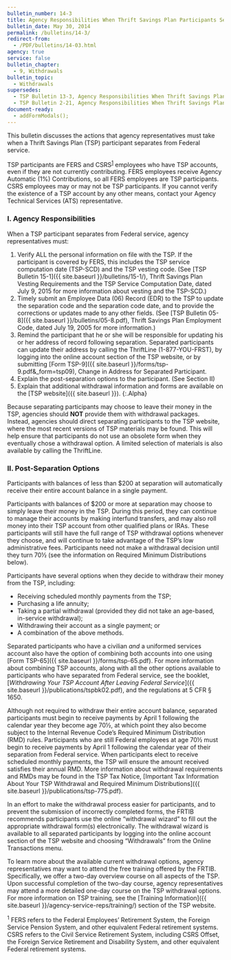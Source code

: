 ```yaml
---
bulletin_number: 14-3
title: Agency Responsibilities When Thrift Savings Plan Participants Separate From Federal Service
bulletin_date: May 30, 2014
permalink: /bulletins/14-3/
redirect-from:
  - /PDF/bulletins/14-03.html
agency: true
service: false
bulletin_chapter:
  - 9, Withdrawals
bulletin_topic:
  - Withdrawals
supersedes:
  - TSP Bulletin 13-3, Agency Responsibilities When Thrift Savings Plan Participants Separate From Federal Service, dated July 12, 2013
  - TSP Bulletin 2-21, Agency Responsibilities When Thrift Savings Plan Participants Separate From Federal Service, dated July 16, 2002
document-ready:
  - addFormModals();
---
```


This bulletin discusses the actions that agency representatives must take when a Thrift Savings Plan (TSP) participant separates from Federal service.

TSP participants are FERS and CSRS<sup><a href="#fn01">1</a></sup> employees who have TSP accounts, even if they are not currently contributing. FERS employees receive Agency Automatic (1%) Contributions, so all FERS employees are TSP participants. CSRS employees may or may not be TSP participants. If you cannot verify the existence of a TSP account by any other means, contact your Agency Technical Services (ATS) representative.

### I. Agency Responsibilities

When a TSP participant separates from Federal service, agency representatives must:

1. Verify ALL the personal information on file with the TSP. If the participant is covered by FERS, this includes the TSP service computation date (TSP-SCD) and the TSP vesting code. (See [TSP Bulletin 15-1]({{ site.baseurl }}/bulletins/15-1/), Thrift Savings Plan Vesting Requirements and the TSP Service Computation Date, dated July 9, 2015 for more information about vesting and the TSP-SCD.)
2. Timely submit an Employee Data (06) Record (EDR) to the TSP to update the separation code and the separation code date, and to provide the corrections or updates made to any other fields. (See [TSP Bulletin 05-8]({{ site.baseurl }}/bulletins/05-8.pdf), Thrift Savings Plan Employment Code, dated July 19, 2005 for more information.)
3. Remind the participant that he or she will be responsible for updating his or her address of record following separation. Separated participants can update their address by calling the ThriftLine (1-877-YOU-FRST), by logging into the online account section of the TSP website, or by submitting [Form TSP-9]({{ site.baseurl }}/forms/tsp-9.pdf&_form=tsp09), Change in Address for Separated Participant.
4. Explain the post-separation options to the participant. (See Section II)
5. Explain that additional withdrawal information and forms are available on the [TSP website]({{ site.baseurl }}).
{:.Alpha}

Because separating participants may choose to leave their money in the TSP, agencies should <strong>NOT</strong> provide them with withdrawal packages. Instead, agencies should direct separating participants to the TSP website, where the most recent versions of TSP materials may be found. This will help ensure that participants do not use an obsolete form when they eventually chose a withdrawal option. A limited selection of materials is also available by calling the ThriftLine.

### II. Post-Separation Options

Participants with balances of less than $200 at separation will automatically receive their entire account balance in a single payment.

Participants with balances of $200 or more at separation may choose to simply leave their money in the TSP. During this period, they can continue to manage their accounts by making interfund transfers, and may also roll money into their TSP account from other qualified plans or IRAs. These participants will still have the full range of TSP withdrawal options whenever they choose, and will continue to take advantage of the TSP’s low administrative fees. Participants need not make a withdrawal decision until they turn 70½ (see the information on Required Minimum Distributions below).

Participants have several options when they decide to withdraw their money from the TSP, including:

- Receiving scheduled monthly payments from the TSP;
- Purchasing a life annuity;
- Taking a partial withdrawal (provided they did not take an age-based, in-service withdrawal);
- Withdrawing their account as a single payment; or
- A combination of the above methods.

Separated participants who have a civilian <em>and</em> a uniformed services account also have the option of combining both accounts into one using [Form TSP-65]({{ site.baseurl }}/forms/tsp-65.pdf). For more information about combining TSP accounts, along with all the other options available to participants who have separated from Federal service, see the booklet, [_Withdrawing Your TSP Account After Leaving Federal Service_]({{ site.baseurl }}/publications/tspbk02.pdf), and the regulations at 5 CFR § 1650.

Although not required to withdraw their entire account balance, separated participants must begin to receive payments by April 1 following the calendar year they become age 70½, at which point they also become subject to the Internal Revenue Code’s Required Minimum Distribution (RMD) rules. Participants who are still Federal employees at age 70½ must begin to receive payments by April 1 following the calendar year of their separation from Federal service. When participants elect to receive scheduled monthly payments, the TSP will ensure the amount received satisfies their annual RMD. More information about withdrawal requirements and RMDs may be found in the TSP Tax Notice, [Important Tax Information About Your TSP Withdrawal and Required Minimum Distributions]({{ site.baseurl }}/publications/tsp-775.pdf).

In an effort to make the withdrawal process easier for participants, and to prevent the submission of incorrectly completed forms, the FRTIB recommends participants use the online “withdrawal wizard” to fill out the appropriate withdrawal form(s) electronically. The withdrawal wizard is available to all separated participants by logging into the online account section of the TSP website and choosing “Withdrawals” from the Online Transactions menu.

To learn more about the available current withdrawal options, agency representatives may want to attend the free training offered by the FRTIB. Specifically, we offer a two-day overview course on all aspects of the TSP. Upon successful completion of the two-day course, agency representatives may attend a more detailed one-day course on the TSP withdrawal options. For more information on TSP training, see the [Training Information]({{ site.baseurl }}/agency-service-reps/training/) section of the TSP website.

<a id="fn01"></a>
<p class="footnote"><sup>1</sup> FERS refers to the Federal Employees’ Retirement System, the Foreign Service Pension System, and other equivalent Federal retirement systems. CSRS refers to the Civil Service Retirement System, including CSRS Offset, the Foreign Service Retirement and Disability System, and other equivalent Federal retirement systems.</p>

<!-- CONTENT END -->
